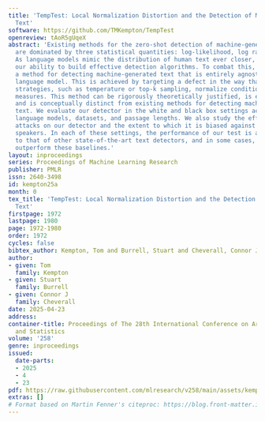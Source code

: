 ```yaml
---
title: 'TempTest: Local Normalization Distortion and the Detection of Machine-generated
  Text'
software: https://github.com/TMKempton/TempTest
openreview: tAoR5gUqeX
abstract: 'Existing methods for the zero-shot detection of machine-generated text
  are dominated by three statistical quantities: log-likelihood, log rank, and entropy.
  As language models mimic the distribution of human text ever closer, this will limit
  our ability to build effective detection algorithms. To combat this, we introduce
  a method for detecting machine-generated text that is entirely agnostic of the generating
  language model. This is achieved by targeting a defect in the way that decoding
  strategies, such as temperature or top-k sampling, normalize conditional probability
  measures. This method can be rigorously theoretically justified, is easily explainable,
  and is conceptually distinct from existing methods for detecting machine-generated
  text. We evaluate our detector in the white and black box settings across various
  language models, datasets, and passage lengths. We also study the effect of paraphrasing
  attacks on our detector and the extent to which it is biased against non-native
  speakers. In each of these settings, the performance of our test is at least comparable
  to that of other state-of-the-art text detectors, and in some cases, we strongly
  outperform these baselines.'
layout: inproceedings
series: Proceedings of Machine Learning Research
publisher: PMLR
issn: 2640-3498
id: kempton25a
month: 0
tex_title: 'TempTest: Local Normalization Distortion and the Detection of Machine-generated
  Text'
firstpage: 1972
lastpage: 1980
page: 1972-1980
order: 1972
cycles: false
bibtex_author: Kempton, Tom and Burrell, Stuart and Cheverall, Connor J
author:
- given: Tom
  family: Kempton
- given: Stuart
  family: Burrell
- given: Connor J
  family: Cheverall
date: 2025-04-23
address:
container-title: Proceedings of The 28th International Conference on Artificial Intelligence
  and Statistics
volume: '258'
genre: inproceedings
issued:
  date-parts:
  - 2025
  - 4
  - 23
pdf: https://raw.githubusercontent.com/mlresearch/v258/main/assets/kempton25a/kempton25a.pdf
extras: []
# Format based on Martin Fenner's citeproc: https://blog.front-matter.io/posts/citeproc-yaml-for-bibliographies/
---
```

